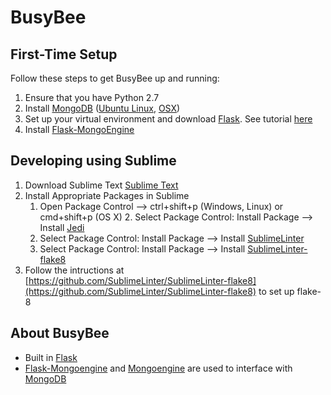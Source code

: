 # BusyBee

## First-Time Setup
Follow these steps to get BusyBee up and running:
1. Ensure that you have Python 2.7
2. Install [MongoDB](https://www.mongodb.com/) ([Ubuntu Linux](https://docs.mongodb.com/manual/tutorial/install-mongodb-on-ubuntu/), [OSX](https://docs.mongodb.com/manual/tutorial/install-mongodb-on-os-x/#install-mongodb-with-homebrew))
3. Set up your virtual environment and download [Flask](http://flask.pocoo.org/). See tutorial [here](http://flask.pocoo.org/docs/0.11/installation/)
4. Install [Flask-MongoEngine](http://docs.mongoengine.org/projects/flask-mongoengine/en/latest/)


## Developing using Sublime
1. Download Sublime Text
	[Sublime Text](https://www.sublimetext.com/)
2. Install Appropriate Packages in Sublime
	1. Open Package Control --> ctrl+shift+p (Windows, Linux) or cmd+shift+p (OS X)
        2. Select Package Control: Install Package --> Install [Jedi](http://jedi.jedidjah.ch/en/latest/)
	3. Select Package Control: Install Package --> Install [SublimeLinter](http://www.sublimelinter.com/en/latest/)
	4. Select Package Control: Install Package --> Install [SublimeLinter-flake8](https://github.com/SublimeLinter/SublimeLinter-flake8)
3. Follow the intructions at [https://github.com/SublimeLinter/SublimeLinter-flake8](https://github.com/SublimeLinter/SublimeLinter-flake8) to set up flake-8


## About BusyBee
* Built in [Flask](http://flask.pocoo.org/)
* [Flask-Mongoengine](http://docs.mongoengine.org/projects/flask-mongoengine/en/latest/) and [Mongoengine](http://mongoengine.org/) are used to interface with [MongoDB](https://www.mongodb.com/)
